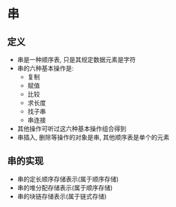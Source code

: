 # 串

## 定义
- 串是一种顺序表, 只是其规定数据元素是字符
- 串的六种基本操作是:
    - 复制
    - 赋值
    - 比较
    - 求长度
    - 找子串
    - 串连接
- 其他操作可听过这六种基本操作组合得到
- 串插入, 删除等操作的对象是串, 其他顺序表是单个的元素

## 串的实现
- 串的定长顺序存储表示(属于顺序存储)
- 串的堆分配存储表示(属于顺序存储)
- 串的块链存储表示(属于链式存储)